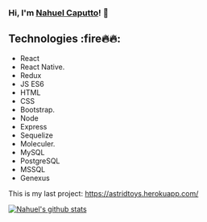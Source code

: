 ### Hi, I'm <a href="https://www.linkedin.com/in/nahuel-caputto/">Nahuel Caputto</a>! 👋
## Technologies :fire🔥🔥:
- React
- React Native.
- Redux
- JS ES6
- HTML
- CSS
- Bootstrap.
- Node
- Express
- Sequelize
- Moleculer.
- MySQL
- PostgreSQL
- MSSQL
- Genexus

This is my last project: https://astridtoys.herokuapp.com/

[![Nahuel's github stats](https://github-readme-stats.vercel.app/api?username=nahuelcaputto)](https://github.com/anuraghazra/github-readme-stats)

<!--
**nahuelcaputto/nahuelcaputto** is a ✨ _special_ ✨ repository because its `README.md` (this file) appears on your GitHub profile.

Here are some ideas to get you started:

- 🔭 I’m currently working on ...
- 🌱 I’m currently learning ...
- 👯 I’m looking to collaborate on ...
- 🤔 I’m looking for help with ...
- 💬 Ask me about ...
- 📫 How to reach me: ...
- 😄 Pronouns: ...
- ⚡ Fun fact: ...
-->
